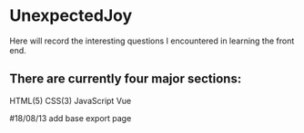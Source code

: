 # UnexpectedJoy

Here will record the interesting questions I encountered in learning the front end.

## There are currently four major sections:
HTML(5)
CSS(3)
JavaScript
Vue




#18/08/13    add base export page
